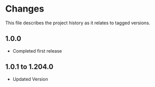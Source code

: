 # Changes
This file describes the project history as it relates to tagged versions.

## 1.0.0
- Completed first release

## 1.0.1 to 1.204.0
- Updated Version
